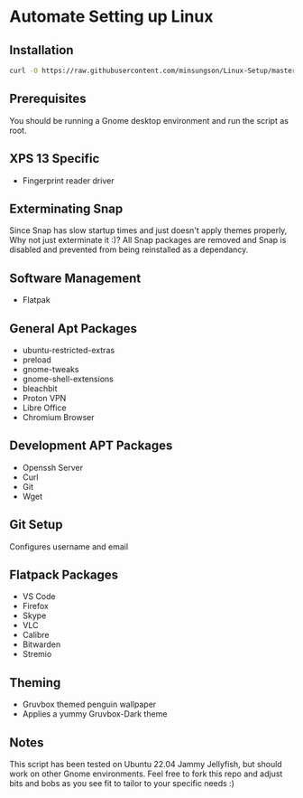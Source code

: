 # Automate Setting up Linux
## Installation
```bash
curl -O https://raw.githubusercontent.com/minsungson/Linux-Setup/master/setup.sh && sudo chmod +x setup.sh && ./setup.sh
```

## Prerequisites

You should be running a Gnome desktop environment and run the script as root.

## XPS 13 Specific

- Fingerprint reader driver

## Exterminating Snap

Since Snap has slow startup times and just doesn't apply themes properly, Why not just exterminate it :)? All Snap packages are removed and Snap is disabled and prevented from being reinstalled as a dependancy.

## Software Management

- Flatpak

## General Apt Packages

- ubuntu-restricted-extras
- preload
- gnome-tweaks
- gnome-shell-extensions
- bleachbit
- Proton VPN
- Libre Office
- Chromium Browser

## Development APT Packages

- Openssh Server
- Curl
- Git
- Wget

## Git Setup

Configures username and email

## Flatpack Packages

- VS Code
- Firefox
- Skype
- VLC
- Calibre
- Bitwarden
- Stremio

## Theming
- Gruvbox themed penguin wallpaper
- Applies a yummy Gruvbox-Dark theme

## Notes

This script has been tested on Ubuntu 22.04 Jammy Jellyfish, but should work on other Gnome environments. Feel free to fork this repo and adjust bits and bobs as you see fit to tailor to your specific needs :)
